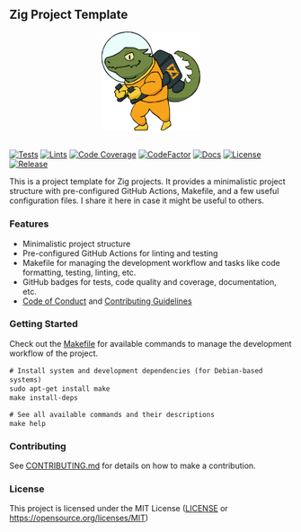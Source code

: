 ## Zig Project Template

<div align="center">
  <picture>
    <img alt="Zig Logo" src="docs/assets/logo/zero.svg" height="35%" width="35%">
  </picture>
</div>
<br>

[![Tests](https://img.shields.io/github/actions/workflow/status/habedi/template-zig-project/tests.yml?label=tests&style=flat&labelColor=282c34&logo=github)](https://github.com/habedi/template-zig-project/actions/workflows/tests.yml)
[![Lints](https://img.shields.io/github/actions/workflow/status/habedi/template-zig-project/lints.yml?label=lints&style=flat&labelColor=282c34&logo=github)](https://github.com/habedi/template-zig-project/actions/workflows/lints.yml)
[![Code Coverage](https://img.shields.io/codecov/c/github/habedi/template-zig-project?label=coverage&style=flat&labelColor=282c34&logo=codecov)](https://codecov.io/gh/habedi/template-zig-project)
[![CodeFactor](https://img.shields.io/codefactor/grade/github/habedi/template-zig-project?label=code%20quality&style=flat&labelColor=282c34&logo=codefactor)](https://www.codefactor.io/repository/github/habedi/template-zig-project)
[![Docs](https://img.shields.io/badge/docs-latest-007ec6?label=docs&style=flat&labelColor=282c34&logo=readthedocs)](doc)
[![License](https://img.shields.io/badge/license-MIT-007ec6?label=license&style=flat&labelColor=282c34&logo=open-source-initiative)](https://github.com/habedi/template-zig-project)
[![Release](https://img.shields.io/github/release/habedi/template-zig-project.svg?label=release&style=flat&labelColor=282c34&logo=github)](https://github.com/habedi/template-zig-project/releases/latest)

This is a project template for Zig projects.
It provides a minimalistic project structure with pre-configured GitHub Actions, Makefile, and a few useful
configuration files.
I share it here in case it might be useful to others.

### Features

- Minimalistic project structure
- Pre-configured GitHub Actions for linting and testing
- Makefile for managing the development workflow and tasks like code formatting, testing, linting, etc.
- GitHub badges for tests, code quality and coverage, documentation, etc.
- [Code of Conduct](CODE_OF_CONDUCT.md) and [Contributing Guidelines](CONTRIBUTING.md)

### Getting Started

Check out the [Makefile](Makefile) for available commands to manage the development workflow of the project.

```shell
# Install system and development dependencies (for Debian-based systems)
sudo apt-get install make
make install-deps
```

```shell
# See all available commands and their descriptions
make help
```

### Contributing

See [CONTRIBUTING.md](CONTRIBUTING.md) for details on how to make a contribution.

### License

This project is licensed under the MIT License ([LICENSE](LICENSE) or https://opensource.org/licenses/MIT)
